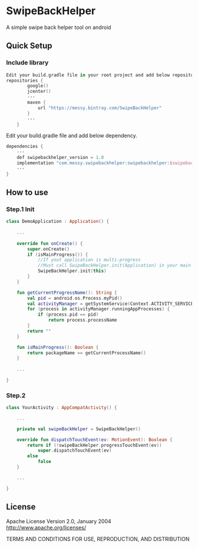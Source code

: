 # SwipeBackHelper
A simple swipe back helper tool on android
## Quick Setup
### Include library
```kotlin
Edit your build.gradle file in your root project and add below repositories
repositories {
        google()
        jcenter()
        ···
        maven {
            url "https://messy.bintray.com/SwipeBackHelper"
        }
        ···
    }
```
Edit your build.gradle file and add below dependency.
```kotlin
dependencies {
    ···
    def swipebackhelper_version = 1.0
    implementation "com.messy.swipebackhelper:swipebackhelper:$swipebackhelper_version"
    ···
}
```
## How to use
### Step.1 Init
```kotlin
class DemoApplication : Application() {
   
    ...
    
    override fun onCreate() {
        super.onCreate()
        if (isMainProgress()) {
            //If yout application is multi-progress
            //Must call SwipeBackHelper.init(Application) in your main progress
            SwipeBackHelper.init(this)
        }
    }

    fun getCurrentProgressName(): String {
        val pid = android.os.Process.myPid()
        val activityManager = getSystemService(Context.ACTIVITY_SERVICE) as ActivityManager
        for (process in activityManager.runningAppProcesses) {
            if (process.pid == pid)
                return process.processName
        }
        return ""
    }

    fun isMainProgress(): Boolean {
        return packageName == getCurrentProcessName()
    }
    
    ...
    
}
```
### Step.2
```kotlin
class YourActivity : AppCompatActivity() {

    ...

    private val swipeBackHelper = SwipeBackHelper()

    override fun dispatchTouchEvent(ev: MotionEvent): Boolean {
        return if (!swipeBackHelper.progressTouchEvent(ev))
            super.dispatchTouchEvent(ev)
        else
            false
    }

    ...

}
```
## License
   Apache License
                           Version 2.0, January 2004
                        http://www.apache.org/licenses/

TERMS AND CONDITIONS FOR USE, REPRODUCTION, AND DISTRIBUTION